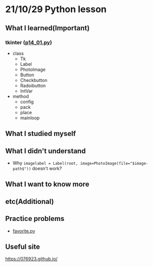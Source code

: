 # 21/10/29 Python lesson

## What I learned(Important)

### tkinter ([p14_01.py](p14_01.py))

* class
  * Tk
  * Label
  * PhotoImage
  * Button
  * Checkbutton
  * Radoibutton
  * IntVar
* method
  * config
  * pack
  * place
  * mainloop

## What I studied myself

## What I didn't understand

* Why `imagelabel = Label(root, image=PhotoImage(file="$image-path$"))` doesn't work?

## What I want to know more

## etc(Additional)

## Practice problems

* [favorite.py](favorite.py)

## Useful site
https://076923.github.io/